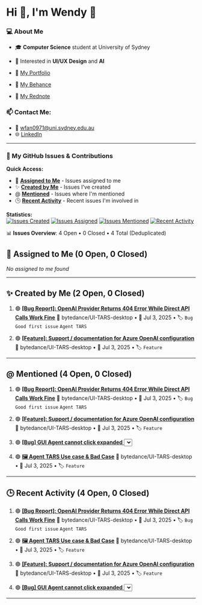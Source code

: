 # Hi 👋, I'm Wendy 🌊

### 💻 About Me
- 🎓 **Computer Science** student at University of Sydney
- 🎨 Interested in **UI/UX Design** and **AI**

- 🌟 [My Portfolio](https://wendyfff.framer.website/)
- 🔷 [My Behance](https://www.behance.net/wenyufan)
- 📕 [My Rednote](https://www.xiaohongshu.com/user/profile/6432ad8c000000000d01b1e5)

### 📫 Contact Me:
- 📧 [wfan0971@uni.sydney.edu.au](mailto:wfan0971@uni.sydney.edu.au)
- 🌐 [LinkedIn](https://linkedin.com/in/wenyu-fan)

---

### 🐛 My GitHub Issues & Contributions

**Quick Access:**
- 👤 [**Assigned to Me**](https://github.com/search?q=assignee%3AWendyfff0616+is%3Aissue) - Issues assigned to me
- ✨ [**Created by Me**](https://github.com/search?q=author%3AWendyfff0616+is%3Aissue) - Issues I've created
- @ [**Mentioned**](https://github.com/search?q=mentions%3AWendyfff0616+is%3Aissue) - Issues where I'm mentioned
- 🕒 [**Recent Activity**](https://github.com/search?q=involves%3AWendyfff0616+is%3Aissue) - Recent issues I'm involved in

**Statistics:**  
[![Issues Created](https://img.shields.io/badge/dynamic/json?color=blue&label=Created&query=%24.total_count&url=https%3A%2F%2Fapi.github.com%2Fsearch%2Fissues%3Fq%3Dauthor%3AWendyfff0616%2Bis%3Aissue)](https://github.com/search?q=author:Wendyfff0616+is:issue)
[![Issues Assigned](https://img.shields.io/badge/dynamic/json?color=green&label=Assigned&query=%24.total_count&url=https%3A%2F%2Fapi.github.com%2Fsearch%2Fissues%3Fq%3Dassignee%3AWendyfff0616%2Bis%3Aissue)](https://github.com/search?q=assignee:Wendyfff0616+is:issue)
[![Issues Mentioned](https://img.shields.io/badge/dynamic/json?color=orange&label=Mentioned&query=%24.total_count&url=https%3A%2F%2Fapi.github.com%2Fsearch%2Fissues%3Fq%3Dmentions%3AWendyfff0616%2Bis%3Aissue)](https://github.com/search?q=mentions:Wendyfff0616+is:issue)
[![Recent Activity](https://img.shields.io/badge/dynamic/json?color=purple&label=Involved&query=%24.total_count&url=https%3A%2F%2Fapi.github.com%2Fsearch%2Fissues%3Fq%3Dinvolves%3AWendyfff0616%2Bis%3Aissue)](https://github.com/search?q=involves:Wendyfff0616+is:issue)

<!-- ISSUES-LIST:START -->
📊 **Issues Overview**: 4 Open • 0 Closed • 4 Total (Deduplicated)

## 👤 Assigned to Me (0 Open, 0 Closed)

*No assigned to me found*

---

## ✨ Created by Me (2 Open, 0 Closed)

1. 🟢 **[[Bug Report]: OpenAI Provider Returns 404 Error While Direct API Calls Work Fine](https://github.com/bytedance/UI-TARS-desktop/issues/858)**
   📂 bytedance/UI-TARS-desktop • 📅 Jul 3, 2025 • 🏷️ `Bug` `Good first issue` `Agent TARS`

2. 🟢 **[[Feature]: Support / documentation for Azure OpenAI configuration](https://github.com/bytedance/UI-TARS-desktop/issues/856)**
   📂 bytedance/UI-TARS-desktop • 📅 Jul 3, 2025 • 🏷️ `Feature`

---

## @ Mentioned (4 Open, 0 Closed)

1. 🟢 **[[Bug Report]: OpenAI Provider Returns 404 Error While Direct API Calls Work Fine](https://github.com/bytedance/UI-TARS-desktop/issues/858)**
   📂 bytedance/UI-TARS-desktop • 📅 Jul 3, 2025 • 🏷️ `Bug` `Good first issue` `Agent TARS`

2. 🟢 **[[Feature]: Support / documentation for Azure OpenAI configuration](https://github.com/bytedance/UI-TARS-desktop/issues/856)**
   📂 bytedance/UI-TARS-desktop • 📅 Jul 3, 2025 • 🏷️ `Feature`

3. 🟢 **[[Bug] GUI Agent cannot click expanded <select>](https://github.com/bytedance/UI-TARS-desktop/issues/855)**
   📂 bytedance/UI-TARS-desktop • 📅 Jul 1, 2025 • 🏷️ `Bug` `Agent TARS` `Agent TARS - Agent`

4. 🟢 **[🖼️ Agent TARS Use case & Bad Case](https://github.com/bytedance/UI-TARS-desktop/issues/842)**
   📂 bytedance/UI-TARS-desktop • 📅 Jul 3, 2025 • 🏷️ `Feature`

---

## 🕒 Recent Activity (4 Open, 0 Closed)

1. 🟢 **[[Bug Report]: OpenAI Provider Returns 404 Error While Direct API Calls Work Fine](https://github.com/bytedance/UI-TARS-desktop/issues/858)**
   📂 bytedance/UI-TARS-desktop • 📅 Jul 3, 2025 • 🏷️ `Bug` `Good first issue` `Agent TARS`

2. 🟢 **[🖼️ Agent TARS Use case & Bad Case](https://github.com/bytedance/UI-TARS-desktop/issues/842)**
   📂 bytedance/UI-TARS-desktop • 📅 Jul 3, 2025 • 🏷️ `Feature`

3. 🟢 **[[Feature]: Support / documentation for Azure OpenAI configuration](https://github.com/bytedance/UI-TARS-desktop/issues/856)**
   📂 bytedance/UI-TARS-desktop • 📅 Jul 3, 2025 • 🏷️ `Feature`

4. 🟢 **[[Bug] GUI Agent cannot click expanded <select>](https://github.com/bytedance/UI-TARS-desktop/issues/855)**
   📂 bytedance/UI-TARS-desktop • 📅 Jul 1, 2025 • 🏷️ `Bug` `Agent TARS` `Agent TARS - Agent`

---


<!-- ISSUES-LIST:END -->
